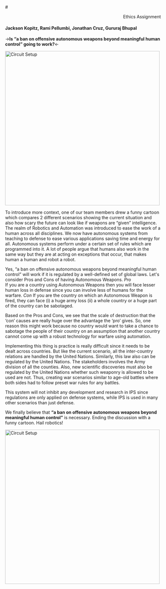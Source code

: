 

#<p align="right"> Ethics Assignment </p>
#### Jackson Kopitz, Rami Pellumbi, Jonathan Cruz, Gururaj Bhupal  
 

->**Is “a ban on offensive autonomous weapons beyond meaningful human control” going to work?**<-

<img src="{{ site.baseurl }}/images/ethic_1.png" alt="Circuit Setup" width="500" align="middle">



To introduce more context, one of our team members drew a funny cartoon which compares 2 different scenarios showing the current situation and also how scary the future can look like if weapons are “given” intelligence. 
The realm of Robotics and Automation was introduced to ease the work of a human across all disciplines. We now have autonomous systems from teaching to defense to ease various applications saving time and energy for all. 
Autonomous systems perform under a certain set of rules which are programmed into it. A lot of people argue that humans also work in the same way but they are at acting on exceptions that occur, that makes human a human and robot a robot. 

Yes, “a ban on offensive autonomous weapons beyond meaningful human control” will work if it is regulated by a well-defined set of global laws. 
Let's consider Pros and Cons of having Autonomous Weapons. 
*Pro*  
If you are a country using Autonomous Weapons then you will face lesser human loss in defense since you can involve less of humans for the warfare.
*Con* 
If you are the country on which an Autonomous Weapon is fired, they can face (i) a huge army loss (ii) a whole country or a huge part of the country can be sabotaged. 

Based on the Pros and Cons, we see that the scale of destruction that the ‘con’ causes are really huge over the advantage the ‘pro’ gives.
So, one reason this might work because no country would want to take a chance to sabotage the people of their country on an assumption that another country cannot come up with a robust technology for warfare using automation.

Implementing this thing is practice is really difficult since it needs to be dealt across countries. But like the current scenario, all the inter-country relations are handled by the United Nations. Similarly, this law also can be regulated by the United Nations. The stakeholders involves the Army division of all the counties. Also, new scientific discoveries must also be regulated by the United Nations whether such weaponry is allowed to be used are not. Thus, creating war scenarios similar to age-old battles where both sides had to follow preset war rules for any battles. 

This system will not inhibit any development and research in IPS since regulations are only applied on defense systems, while IPS is used in many other scenarios than just defense. 

We finally believe that **“a ban on offensive autonomous weapons beyond meaningful human control”** is necessary. Ending the discussion with a funny cartoon. Hail robotics!


<img src="{{ site.baseurl }}/images/ethic_2.png" alt="Circuit Setup" width="500" align="middle">
